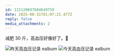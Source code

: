 ```yaml
---
id: 115120697604649759
date: 2025-08-31T01:07:21.477Z
reply: false
media_attachments: 2
---
```


减肥 30 斤，高血压好像好了。🤔

![昨天高血压记录
ealbum](https://files.e5n.cc/media_attachments/files/115/120/697/354/718/494/original/29e3d1884b88c32c.jpg)
![今天高血压记录
ealbum](https://files.e5n.cc/media_attachments/files/115/120/697/354/718/495/original/67ed3afd4288a854.jpg)
